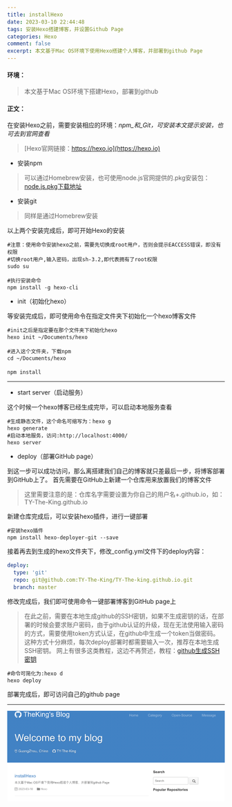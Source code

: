 ```yaml
---
title: installHexo
date: 2023-03-10 22:44:48
tags: 安装Hexo搭建博客，并设置Github Page
categories: Hexo
comment: false
excerpt: 本文基于Mac OS环境下使用Hexo搭建个人博客，并部署到github Page
---
```

#### 环境：
> 本文基于Mac OS环境下搭建Hexo，部署到github

#### 正文：
在安装Hexo之前，需要安装相应的环境：_npm_和_Git，可安装本文提示安装，也可去到官网查看_
> [Hexo官网链接：https://hexo.io](https://hexo.io)

- 安装npm
> 可以通过Homebrew安装，也可使用node.js官网提供的.pkg安装包：[node.js.pkg下载地址](https://nodejs.org/en/download/)

- 安装git
> 同样是通过Homebrew安装

以上两个安装完成后，即可开始Hexo的安装
```shell
#注意：使用命令安装hexo之前，需要先切换成root用户，否则会提示EACCESS错误，即没有权限
#切换root用户,输入密码，出现sh-3.2,即代表拥有了root权限
sudo su

#执行安装命令
npm install -g hexo-cli
```

- init（初始化hexo）

等安装完成后，即可使用命令在指定文件夹下初始化一个hexo博客文件
```shell
#init之后是指定要在那个文件夹下初始化hexo
hexo init ~/Documents/hexo

#进入这个文件夹，下载npm
cd ~/Documents/hexo

npm install
```

---

- start server（启动服务）

这个时候一个hexo博客已经生成完毕，可以启动本地服务查看
```shell
#生成静态文件，这个命名可缩写为：hexo g
hexo generate
#启动本地服务，访问:http://localhost:4000/
hexo server
```

- deploy（部署GitHub page）

到这一步可以成功访问，那么离搭建我们自己的博客就只差最后一步，将博客部署到GitHub上了。
首先需要在GitHub上新建一个仓库用来放置我们的博客文件
> 这里需要注意的是：仓库名字需要设置为你自己的用户名+.github.io，如：
> TY-The-King.github.io

新建仓库完成后，可以安装hexo插件，进行一键部署
```shell
#安装hexo插件
npm install hexo-deployer-git --save
```
接着再去到生成的hexo文件夹下，修改_config.yml文件下的deploy内容：
```yaml
deploy:
  type: 'git'
  repo: git@github.com:TY-The-King/TY-The-king.github.io.git
  branch: master
```
修改完成后，我们即可使用命令一键部署博客到GitHub page上
> 在此之前，需要在本地生成github的SSH密钥，如果不生成密钥的话，在部署的时候会要求账户密码，由于github认证的升级，现在无法使用输入密码的方式，需要使用token方式认证，在github中生成一个token当做密码。这种方式十分麻烦，每次deploy部署时都需要输入一次，推荐在本地生成SSH密钥。
> 网上有很多这类教程，这边不再赘述，教程：[github生成SSH密钥](https://blog.csdn.net/wenfu814/article/details/120625844)

```shell
#命令可简化为:hexo d
hexo deploy
```
部署完成后，即可访问自己的github page

---

![installHexo1.png](/images/installHexo1.png)
